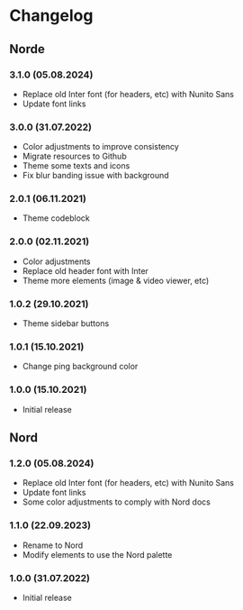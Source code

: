# **Changelog**

## Norde

### 3.1.0 (05.08.2024)
- Replace old Inter font (for headers, etc) with Nunito Sans
- Update font links

### 3.0.0 (31.07.2022)
- Color adjustments to improve consistency
- Migrate resources to Github
- Theme some texts and icons
- Fix blur banding issue with background

### 2.0.1 (06.11.2021)
- Theme codeblock

### 2.0.0 (02.11.2021)
- Color adjustments
- Replace old header font with Inter
- Theme more elements (image & video viewer, etc)

### 1.0.2 (29.10.2021)
- Theme sidebar buttons

### 1.0.1 (15.10.2021)
- Change ping background color

### 1.0.0 (15.10.2021)
- Initial release

## Nord

### 1.2.0 (05.08.2024)
- Replace old Inter font (for headers, etc) with Nunito Sans
- Update font links
- Some color adjustments to comply with Nord docs

### 1.1.0 (22.09.2023)
- Rename to Nord
- Modify elements to use the Nord palette

### 1.0.0 (31.07.2022)
- Initial release
